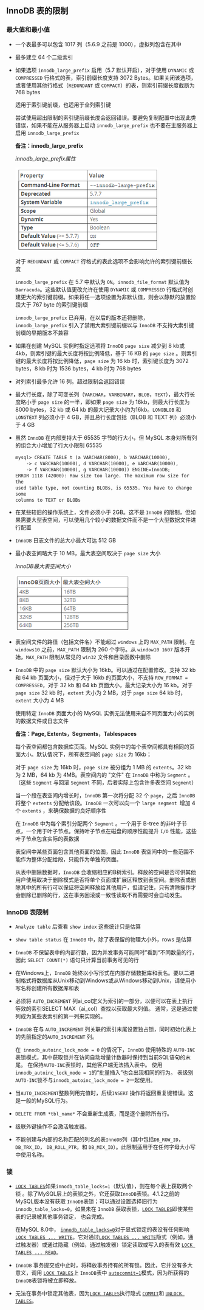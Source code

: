 ## InnoDB 表的限制

### 最大值和最小值

* 一个表最多可以包含 1017 列（5.6.9 之前是 1000），虚拟列包含在其中

* 最多建立 64 个二级索引

* 如果选项 `innodb_large_prefix` 启用（5.7 默认开启），对于使用 `DYNAMIC` 或 `COMPRESSED` 行格式的表，索引前缀长度支持 3072 Bytes。如果关闭该选项，或者使用其他行格式（`REDUNDANT` 或 `COMPACT`）的表，则索引前缀长度截断为 768 bytes

  适用于索引键前缀，也适用于全列索引键

  尝试使用超出限制的索引键前缀长度会返回错误。要避免复制配置中出现此类错误，如果不能在从服务器上启动 `innodb_large_prefix` 也不要在主服务器上启用 `innodb_large_prefix`

  **备注：innodb_large_prefix**

  *innodb_large_prefix属性*

  ![](../Images/Usage/innodb_large_prefix属性.png)

  对于 `REDUNDANT` 或 `COMPACT` 行格式的表此选项不会影响允许的索引键前缀长度

  `innodb_large_prefix` 在 5.7 中默认为 `ON`。`innodb_file_format` 默认值为 `Barracuda`。这些默认值更改允许在使用 `DYNAMIC` 或 `COMPRESSED` 行格式时创建更大的索引键前缀。如果将任一选项设置为非默认值，则会以静默的放置阶段大于 767 byte 的索引键前缀

  `innodb_large_prefix` 已弃用，在以后的版本还将删除，`innodb_large_prefix` 引入了禁用大索引键前缀以与 `InnoDB` 不支持大索引键前缀的早期版本不兼容

* 如果在创建 MySQL 实例时指定选项将 `InnoDB` `page size`  减少到 8 kb或 4kb，则索引键的最大长度将按比例降低，基于 16 KB 的 `page size` 。则索引键的最大长度将按比例降低，`page size` 为 16 kb 时，索引键长度为 3072 bytes，8 kb 时为 1536 bytes，4 kb 时为 768 bytes

* 对列索引最多允许 16 列。超过限制会返回错误

* 最大行长度，除了可变长列（`VARCHAR`，`VARBINARY`，`BLOB`，`TEXT`），最大行长度略小于 `page size` 的一半，即如果 `page size` 为 16kb，则最大行长度为 8000 bytes，32 kb 或 64 kb 的最大记录大小约为16kb。`LONGBLOB` 和 `LONGTEXT` 列必须小于 4 GB，并且总行长度包括（BLOB 和 TEXT 列）必须小于 4 GB

* 虽然 `InnoDB` 在内部支持大于 65535 字节的行大小，但 MySQL 本身对所有列的组合大小增加了行大小限制  65535

  ```mysql
  mysql> CREATE TABLE t (a VARCHAR(8000), b VARCHAR(10000),
      -> c VARCHAR(10000), d VARCHAR(10000), e VARCHAR(10000),
      -> f VARCHAR(10000), g VARCHAR(10000)) ENGINE=InnoDB;
  ERROR 1118 (42000): Row size too large. The maximum row size for the
  used table type, not counting BLOBs, is 65535. You have to change some
  columns to TEXT or BLOBs
  ```

* 在某些较旧的操作系统上，文件必须小于 2GB。这不是 `InnoDB` 的限制，但如果需要大型表空间，可以使用几个较小的数据文件而不是一个大型数据文件进行配置

* `InnoDB` 日志文件的总大小最大可达 512 GB

* 最小表空间略大于 10 MB，最大表空间取决于 `page size` 大小

  *InnoDB最大表空间大小*

  ![](../Images/Usage/InnoDB最大表空间大小.png)

* 表空间文件的路径（包括文件名）不能超过 `windows` 上的 `MAX_PATH` 限制。在 `windows10` 之前，`MAX_PATH` 限制为 260 个字符。从 `window10 1607` 版本开始，`MAX_PATH` 限制从常见的 `win32` 文件和目录函数中删除

* `InnoDB` 中的 `page size` 默认大小为 16kb。可以通过在配置修改。支持 32 kb 和 64 kb 页面大小，但对于大于 16kb 的页面大小，不支持 `ROW_FORMAT = COMPRESSED`，对于 32 kb 和 64 kb 页面大小，最大记录大小为 16 kb。对于 `page size` 32 kb 时，`extent` 大小为 2 MB，对于 `page size` 64 kb 时，`extent` 大小为 4 MB

  使用特定 `InnoDB` 页面大小的 MySQL 实例无法使用来自不同页面大小的实例的数据文件或日志文件

  **备注：Page, Extents，Segments，Tablespaces**

  每个表空间都包含数据库页面。MySQL 实例中的每个表空间都具有相同的页面大小。默认情况下，所有表空间的 `page size` 为 16kb；

  对于 `page size` 为 16kb 时，`page size` 被分组为 1 MB 的 `extents`。32 kb 为 2 MB，64 kb 为 4MB。表空间内的 "文件" 在 `InnoDB` 中称为 `Segment` 。（这些 `Segment` 与回滚 `Segment` 不同，后者实际上包含许多表空间 `Segment`）

  当一个段在表空间内增长时，`InnoDB` 第一次将分配 32 个 `page`，之后 `InnoDB` 将整个 `extents` 分配给该段。`InnoDB` 一次可以向一个 `large segment `增加 4 个 `extents` ，来确保数据的良好顺序性

  在 `InnoDB` 中为每个索引分配两个 `Segment` 。一个用于 B-tree 的非叶子节点，一个用于叶子节点。保持叶子节点在磁盘的顺序性能提升 `I/O` 性能，这些叶子节点包含实际的表数据

  表空间中某些页面包含其他页面的位图，因此 `InnoDB` 表空间中的一些范围不能作为整体分配给段，只能作为单独的页面。

  从表中删除数据时，`InnoDB` 会收缩相应的B树索引。释放的空间是否可供其他用户使用取决于删除模式是否将单个页面或扩展区释放到表空间。删除表或删除其中的所有行可以保证将空间释放给其他用户，但请记住，只有清除操作才会删除已删除的行，这在事务回滚或一致性读取不再需要时会自动发生。

### InnoDB 表限制

* `Analyze table` 后查看 `show index` 这些统计只是估算

* `show table status` 在 `InnoDB` 中，除了表保留的物理大小外，rows 是估算

* `InnoDB` 不保留表中的内部行数，因为并发事务可能同时”看到“不同数量的行，因此 `SELECT COUNT(*)` 语句只计算当前事务可见的行

* 在Windows上，`InnoDB` 始终以小写形式在内部存储数据库和表名。要以二进制格式将数据库从Unix移动到Windows或从Windows移动到Unix，请使用小写名称创建所有数据库和表

* 必须将 `AUTO_INCREMENT` 列ai_col定义为索引的一部分，以便可以在表上执行等效的索引SELECT MAX（ai_col）查找以获取最大列值。 通常，这是通过使列成为某些表索引的第一列来实现的。

* `InnoDB` 在与 `AUTO_INCREMENT` 列关联的索引末尾设置独占锁，同时初始化表上的先前指定的`AUTO_INCREMENT` 列。

  在` innodb_autoinc_lock_mode = 0` 的情况下，`InnoDB` 使用特殊的 `AUTO-INC` 表锁模式，其中获取锁并在访问自动增量计数器时保持到当前SQL语句的末尾。 在保持`AUTO-INC`表锁时，其他客户端无法插入表中。 使用`innodb_autoinc_lock_mode = 1`的“批量插入”也会出现相同的行为。 表级别`AUTO-INC`锁不与`innodb_autoinc_lock_mode = 2`一起使用。

* 当`AUTO_INCREMENT`整数列用完值时，后续`INSERT` 操作将返回重复键错误。这是一般的MySQL行为。

* `DELETE FROM *tbl_name*` 不会重新生成表，而是逐个删除所有行。

* 级联外键操作不会激活触发器。

* 不能创建与内部的名称匹配的列名的表`InnoDB`列（其中包括`DB_ROW_ID`， `DB_TRX_ID`， `DB_ROLL_PTR`，和 `DB_MIX_ID`）。此限制适用于在任何字母大小写中使用名称。

### 锁

* [`LOCK TABLES`](https://dev.mysql.com/doc/refman/8.0/en/lock-tables.html)如果`innodb_table_locks=1`（默认值），则在每个表上获取两个锁 。除了MySQL层上的表锁之外，它还获取`InnoDB`表锁。4.1.2之前的MySQL版本没有获取 `InnoDB`表锁；可以通过设置选择旧行为 `innodb_table_locks=0`。如果未在 `InnoDB` 获取表锁，[`LOCK TABLES`](https://dev.mysql.com/doc/refman/8.0/en/lock-tables.html)即使某些表的记录被其他事务锁定， 也会完成。

  在MySQL 8.0中， [`innodb_table_locks=0`](https://dev.mysql.com/doc/refman/8.0/en/innodb-parameters.html#sysvar_innodb_table_locks)对于显式锁定的表没有任何影响 [`LOCK TABLES ... WRITE`](https://dev.mysql.com/doc/refman/8.0/en/lock-tables.html)。它对通过[`LOCK TABLES ... WRITE`](https://dev.mysql.com/doc/refman/8.0/en/lock-tables.html)隐式（例如，通过触发器）或通过隐藏（例如，通过触发器）锁定读取或写入的表有效 [`LOCK TABLES ... READ`](https://dev.mysql.com/doc/refman/8.0/en/lock-tables.html)。

* `InnoDB` 事务提交或中止时，将释放事务持有的所有锁。因此，它并没有多大意义，调用 [`LOCK TABLES`](https://dev.mysql.com/doc/refman/8.0/en/lock-tables.html)上 `InnoDB`表中 [`autocommit=1`](https://dev.mysql.com/doc/refman/8.0/en/server-system-variables.html#sysvar_autocommit)模式，因为所获得的`InnoDB`表锁将被立即释放。

* 无法在事务中锁定其他表，因为[`LOCK TABLES`](https://dev.mysql.com/doc/refman/8.0/en/lock-tables.html)执行隐式 [`COMMIT`](https://dev.mysql.com/doc/refman/8.0/en/commit.html)和 [`UNLOCK TABLES`](https://dev.mysql.com/doc/refman/8.0/en/lock-tables.html)。

